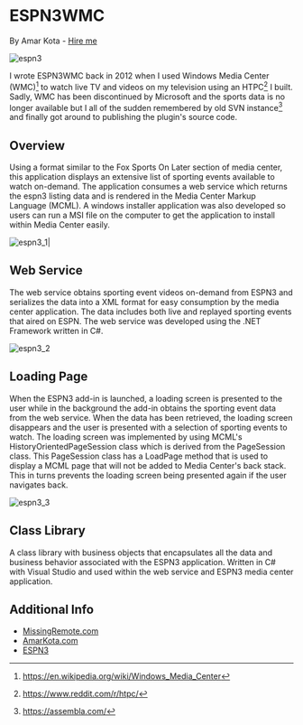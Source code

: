 # ESPN3WMC
By Amar Kota - [Hire me](https://amarkota.com/resume)

![espn3](https://user-images.githubusercontent.com/306958/226764991-9c4050ac-6e1d-499f-804b-aaff48c5680e.png)

I wrote ESPN3WMC back in 2012 when I used Windows Media Center (WMC)[^1] to watch live TV and videos on my television using an HTPC[^2] I built. Sadly, WMC has been discontinued by Microsoft and the sports data is no longer available but I all of the sudden remembered by old SVN instance[^3] and finally got around to publishing the plugin's source code.

## Overview
Using a format similar to the Fox Sports On Later section of media center, this application displays an extensive list of sporting events available to watch on-demand. The application consumes a web service which returns the espn3 listing data and is rendered in the Media Center Markup Language (MCML). A windows installer application was also developed so users can run a MSI file on the computer to get the application to install within Media Center easily.

![espn3_1](https://user-images.githubusercontent.com/306958/226765677-72df5acc-140c-4262-9e2d-ac5ed4311ae9.gif)|

## Web Service
The web service obtains sporting event videos on-demand from ESPN3 and serializes the data into a XML format for easy consumption by the media center application. The data includes both live and replayed sporting events that aired on ESPN. The web service was developed using the .NET Framework written in C#.

![espn3_2](https://user-images.githubusercontent.com/306958/226766863-b009711a-85cf-46a1-8089-b9c3ba68e469.gif)

## Loading Page
When the ESPN3 add-in is launched, a loading screen is presented to the user while in the background the add-in obtains the sporting event data from the web service. When the data has been retrieved, the loading screen disappears and the user is presented with a selection of sporting events to watch. The loading screen was implemented by using MCML's HistoryOrientedPageSession class which is derived from the PageSession class. This PageSession class has a LoadPage method that is used to display a MCML page that will not be added to Media Center's back stack. This in turns prevents the loading screen being presented again if the user navigates back.

![espn3_3](https://user-images.githubusercontent.com/306958/226766932-f30d86b1-bd23-4c7f-a49d-273682be7464.gif)

## Class Library
A class library with business objects that encapsulates all the data and business behavior associated with the ESPN3 application. Written in C# with Visual Studio and used within the web service and ESPN3 media center application.

## Additional Info
- [MissingRemote.com](https://www.missingremote.com/review/2011/04/espn3wmc-watch-espn3-broadcasts-on-your-hdtv-via-media-center-remote-kind-of)
- [AmarKota.com](https://www.amarkota.com/portfolio/espn3)
- [ESPN3](https://en.wikipedia.org/wiki/ESPN3)

[^1]: https://en.wikipedia.org/wiki/Windows_Media_Center
[^2]: https://www.reddit.com/r/htpc/
[^3]: https://assembla.com/
